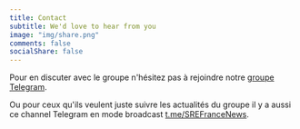 ```yaml
---
title: Contact
subtitle: We'd love to hear from you
image: "img/share.png"
comments: false
socialShare: false
---
```


Pour en discuter avec le groupe n'hésitez pas à rejoindre notre [groupe
Telegram](https://t.me/+djs7fX8-2xwyYjJk).

Ou pour ceux qu'ils veulent juste suivre les actualités du groupe il y a aussi
ce channel Telegram en mode broadcast
[t.me/SREFranceNews](https://t.me/SREFranceNews).

